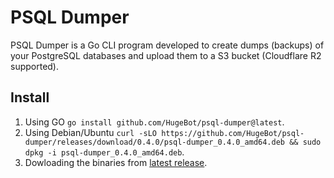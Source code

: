 # PSQL Dumper

PSQL Dumper is a Go CLI program developed to create dumps (backups) of your PostgreSQL databases and upload them to a S3 bucket (Cloudflare R2 supported).

## Install

1) Using GO ``go install github.com/HugeBot/psql-dumper@latest``.
2) Using Debian/Ubuntu ``curl -sLO https://github.com/HugeBot/psql-dumper/releases/download/0.4.0/psql-dumper_0.4.0_amd64.deb && sudo dpkg -i psql-dumper_0.4.0_amd64.deb``.
3) Dowloading the binaries from [latest release](https://github.com/HugeBot/psql-dumper/releases/latest).
